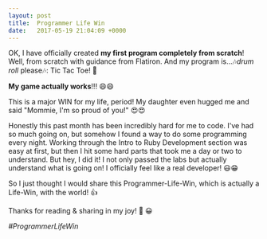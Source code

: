 ```yaml
---
layout: post
title:  Programmer Life Win
date:   2017-05-19 21:04:09 +0000
---
```


OK, I have officially created **my first program completely from scratch**! Well, from scratch with guidance from Flatiron. And my program is...🎶*drum roll* please🎶: Tic Tac Toe! 🎉 

**My game actually works**!!! 😄😄

This is a major WIN for my life, period! My daughter even hugged me and said "Mommie, I'm so proud of you!" 😍😍

Honestly this past month has been incredibly hard for me to code. I've had so much going on, but somehow I found a way to do some programming every night. Working through the Intro to Ruby Development section was easy at first, but then I hit some hard parts that took me a day or two to understand. But hey, I did it! I not only passed the labs but actually understand what is going on! I officially feel like a real developer! 😃😁

So I just thought I would share this Programmer-Life-Win, which is actually a Life-Win, with the world! 👍

Thanks for reading & sharing in my joy! 
🤗 😀

*#ProgrammerLifeWin*
